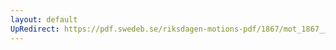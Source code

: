 ```yaml
---
layout: default
UpRedirect: https://pdf.swedeb.se/riksdagen-motions-pdf/1867/mot_1867__ak__00140/mot_1867__ak__00140_001.pdf
---
```

